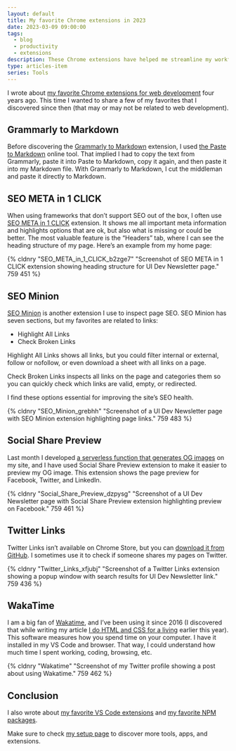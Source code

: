 ```yaml
---
layout: default
title: My favorite Chrome extensions in 2023
date: 2023-03-09 09:00:00
tags:
  - blog
  - productivity
  - extensions
description: These Chrome extensions have helped me streamline my workflow and improve my coding experience.
type: articles-item
series: Tools
---
```


I wrote about [my favorite Chrome extensions for web development](/articles/my-favorite-chrome-extensions-for-web-development-mostly/) four years ago. This time I wanted to share a few of my favorites that I discovered since then (that may or may not be related to web development).

## Grammarly to Markdown

Before discovering the [Grammarly to Markdown](https://chrome.google.com/webstore/detail/grammarly-to-markdown/bjodbpcjeogaihbekannledankhcjbgo) extension, I used [the Paste to Markdown](https://euangoddard.github.io/clipboard2markdown/) online tool. That implied I had to copy the text from Grammarly, paste it into Paste to Markdown, copy it again, and then paste it into my Markdown file. With Grammarly to Markdown, I cut the middleman and paste it directly to Markdown.

## SEO META in 1 CLICK

When using frameworks that don’t support SEO out of the box, I often use [SEO META in 1 CLICK](https://chrome.google.com/webstore/detail/seo-meta-in-1-click/bjogjfinolnhfhkbipphpdlldadpnmhc) extension. It shows me all important meta information and highlights options that are ok, but also what is missing or could be better. The most valuable feature is the “Headers” tab, where I can see the heading structure of my page. Here’s an example from my home page:

{% cldnry "SEO_META_in_1_CLICK_b2zge7" "Screenshot of SEO META in 1 CLICK extension showing heading structure for UI Dev Newsletter page." 759 451 %}

## SEO Minion

[SEO Minion](https://chrome.google.com/webstore/detail/seo-minion/giihipjfimkajhlcilipnjeohabimjhi) is another extension I use to inspect page SEO. SEO Minion has seven sections, but my favorites are related to links:

- Highlight All Links
- Check Broken Links

Highlight All Links shows all links, but you could filter internal or external, follow or nofollow, or even download a sheet with all links on a page.

Check Broken Links inspects all links on the page and categories them so you can quickly check which links are valid, empty, or redirected.

I find these options essential for improving the site’s SEO health.

{% cldnry "SEO_Minion_grebhh" "Screenshot of a UI Dev Newsletter page with SEO Minion extension highlighting page links." 759 483 %}

## Social Share Preview

Last month I developed [a serverless function that generates OG images](/articles/how-to-create-dynamic-og-images-with-serverless-function-and-sharp/) on my site, and I have used Social Share Preview extension to make it easier to preview my OG image. This extension shows the page preview for Facebook, Twitter, and LinkedIn.

{% cldnry "Social_Share_Preview_dzpysg" "Screenshot of a UI Dev Newsletter page with Social Share Preview extension highlighting preview on Facebook." 759 461 %}

## Twitter Links

Twitter Links isn’t available on Chrome Store, but you can [download it from GitHub](https://github.com/round/Twitter-Links-beta). I sometimes use it to check if someone shares my pages on Twitter.

{% cldnry "Twitter_Links_xfjubj" "Screenshot of a Twitter Links extension showing a popup window with search results for UI Dev Newsletter link." 759 436 %}

## WakaTime

I am a big fan of [Wakatime](https://chrome.google.com/webstore/detail/wakatime/jnbbnacmeggbgdjgaoojpmhdlkkpblgi), and I’ve been using it since 2016 (I discovered that while writing my article [I do HTML and CSS for a living](/articles/i-do-html-and-css-for-a-living/) earlier this year). This software measures how you spend time on your computer. I have it installed in my VS Code and browser. That way, I could understand how much time I spent working, coding, browsing, etc.

{% cldnry "Wakatime" "Screenshot of my Twitter profile showing a post about using Wakatime." 759 462 %}

## Conclusion

I also wrote about [my favorite VS Code extensions](/articles/my-favorite-vs-code-extensions-2023/) and [my favorite NPM packages](/articles/my-favorite-npm-packages/).

Make sure to check [my setup page](/uses/) to discover more tools, apps, and extensions.
